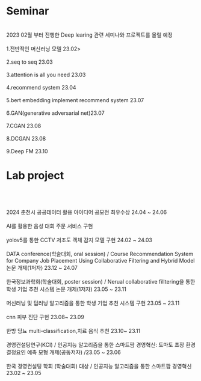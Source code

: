 <h1>Seminar</h1> 
<br>2023 02월 부터 진행한 Deep learing 관련 세미나와 프로젝트를 올릴 예정<br>
<br>1.전반적인 머신러닝 모델 23.02><br>
<br>2.seq to seq 23.03<br>
<br>3.attention is all you need 23.03<br>
<br>4.recommend system 23.04<br>
<br>5.bert embedding implement recommend system 23.07<br>
<br>6.GAN(generative adversarial net)23.07<br>
<br>7.CGAN 23.08 <br>
<br>8.DCGAN 23.08 <br>
<br>9.Deep FM 23.10 <br>


<h1>Lab project</h1>
<br><br>
<br> 2024 춘천시 공공데이터 활용 아이디어 공모전 최우수상 24.04 ~ 24.06 <br>
<br> AI를 활용한 음성 대회 주문 서비스 구현 <br>
<br> yolov5를 통한 CCTV 저조도 객체 감지 모델 구현 24.02 ~ 24.03 <br>
<br> DATA conference(학술대회, oral session) / Course Recommendation System for Company Job Placement Using Collaborative Filtering and Hybrid Model 논문 개제(1저자) 23.12 ~ 24.07 <br>
<br> 한국정보과학회(학술대회, poster session) / Nerual collaborative filltering을 통한 학생 기업 추천 시스템 논문 개제(1저자) 23.05 ~ 23.11 </br>
<br> 머신러닝 및 딥러닝 알고리즘을 통한 학생 기업 추천 시스템 구현 23.05 ~ 23.11 </br>
<br> cnn 피부 진단 구현 23.08~ 23.09 </br>
<br> 한방 당뇨 multi-classification,치료 음식 추천 23.10~ 23.11 </br> 
<br> 경영컨설팅연구(KCI) / 인공지능 알고리즘을 통한 스마트팜 경영혁신: 토마토 초장 환경결정요인 예측 모형 개제(공동저자) /23.05 ~ 23.06 </br>
<br> 한국 경영컨설팅 학회 (학술대회) 대상 / 인공지능 알고리즘을 통한 스마트팜 경영혁신  23.02 ~ 23.05 </br>

